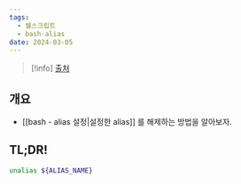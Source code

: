```yaml
---
tags:
  - 쉘스크립트
  - bash-alias
date: 2024-03-05
---
```

> [!info] [출처](https://askubuntu.com/a/325380)

## 개요

- [[bash - alias 설정|설정한 alias]] 를 해제하는 방법을 알아보자.

## TL;DR!

```bash
unalias ${ALIAS_NAME}
```
